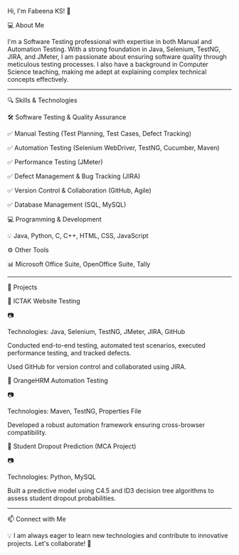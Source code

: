 Hi, I'm Fabeena KS! 👋



💻 About Me

I'm a Software Testing professional with expertise in both Manual and Automation Testing. With a strong foundation in Java, Selenium, TestNG, JIRA, and JMeter, I am passionate about ensuring software quality through meticulous testing processes. I also have a background in Computer Science teaching, making me adept at explaining complex technical concepts effectively.


---

🔍 Skills & Technologies

🛠 Software Testing & Quality Assurance

✅ Manual Testing (Test Planning, Test Cases, Defect Tracking)

✅ Automation Testing (Selenium WebDriver, TestNG, Cucumber, Maven)

✅ Performance Testing (JMeter)

✅ Defect Management & Bug Tracking (JIRA)

✅ Version Control & Collaboration (GitHub, Agile)

✅ Database Management (SQL, MySQL)


💻 Programming & Development

💡 Java, Python, C, C++, HTML, CSS, JavaScript


⚙️ Other Tools

📊 Microsoft Office Suite, OpenOffice Suite, Tally



---

🚀 Projects

📌 ICTAK Website Testing

📷 

Technologies: Java, Selenium, TestNG, JMeter, JIRA, GitHub

Conducted end-to-end testing, automated test scenarios, executed performance testing, and tracked defects.

Used GitHub for version control and collaborated using JIRA.


📌 OrangeHRM Automation Testing

📷 

Technologies: Maven, TestNG, Properties File

Developed a robust automation framework ensuring cross-browser compatibility.


📌 Student Dropout Prediction (MCA Project)

📷 

Technologies: Python, MySQL

Built a predictive model using C4.5 and ID3 decision tree algorithms to assess student dropout probabilities.



---

📫 Connect with Me





💡 I am always eager to learn new technologies and contribute to innovative projects. Let's collaborate! 🚀
